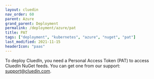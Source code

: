 ```yaml
---
layout: cluedin
nav_order: 60
parent: Azure
grand_parent: Deployment
permalink: /deployment/azure/pat
title: PAT
tags: ["deployment", "kubernetes", "azure", "nuget", "pat"]
last_modified: 2021-11-15
headerIcon: "paas"
---
```


To deploy CluedIn, you need a Personal Access Token (PAT) to access CluedIn NuGet feeds. You can get one from our support: <a href="mailto:support@cluedin.com">support@cluedin.com</a>.
